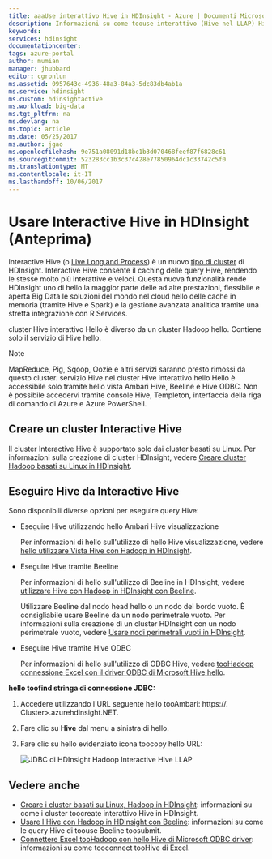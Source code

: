 ```yaml
---
title: aaaUse interattivo Hive in HDInsight - Azure | Documenti Microsoft
description: Informazioni su come toouse interattivo (Hive nel LLAP) Hive in HDInsight.
keywords: 
services: hdinsight
documentationcenter: 
tags: azure-portal
author: mumian
manager: jhubbard
editor: cgronlun
ms.assetid: 0957643c-4936-48a3-84a3-5dc83db4ab1a
ms.service: hdinsight
ms.custom: hdinsightactive
ms.workload: big-data
ms.tgt_pltfrm: na
ms.devlang: na
ms.topic: article
ms.date: 05/25/2017
ms.author: jgao
ms.openlocfilehash: 9e751a08091d18bc1b3d070468feef87f6828c61
ms.sourcegitcommit: 523283cc1b3c37c428e77850964dc1c33742c5f0
ms.translationtype: MT
ms.contentlocale: it-IT
ms.lasthandoff: 10/06/2017
---
```

# <a name="use-interactive-hive-in-hdinsight-preview"></a>Usare Interactive Hive in HDInsight (Anteprima)
Interactive Hive (o [Live Long and Process](https://cwiki.apache.org/confluence/display/Hive/LLAP)) è un nuovo [tipo di cluster](hdinsight-hadoop-provision-linux-clusters.md#cluster-types) di HDInsight.  Interactive Hive consente il caching delle query Hive, rendendo le stesse molto più interattive e veloci. Questa nuova funzionalità rende HDInsight uno di hello la maggior parte delle ad alte prestazioni, flessibile e aperta Big Data le soluzioni del mondo nel cloud hello delle cache in memoria (tramite Hive e Spark) e la gestione avanzata analitica tramite una stretta integrazione con R Services. 

cluster Hive interattivo Hello è diverso da un cluster Hadoop hello. Contiene solo il servizio di Hive hello. 

> [!NOTE]
> MapReduce, Pig, Sqoop, Oozie e altri servizi saranno presto rimossi da questo cluster.
> servizio Hive nel cluster Hive interattivo hello Hello è accessibile solo tramite hello vista Ambari Hive, Beeline e Hive ODBC. Non è possibile accedervi tramite console Hive, Templeton, interfaccia della riga di comando di Azure e Azure PowerShell. 
> 
> 

## <a name="create-an-interactive-hive-cluster"></a>Creare un cluster Interactive Hive
Il cluster Interactive Hive è supportato solo dai cluster basati su Linux. Per informazioni sulla creazione di cluster HDInsight, vedere [Creare cluster Hadoop basati su Linux in HDInsight](hdinsight-hadoop-provision-linux-clusters.md).

## <a name="execute-hive-from-interactive-hive"></a>Eseguire Hive da Interactive Hive
Sono disponibili diverse opzioni per eseguire query Hive:

* Eseguire Hive utilizzando hello Ambari Hive visualizzazione
  
    Per informazioni di hello sull'utilizzo di hello Hive visualizzazione, vedere [hello utilizzare Vista Hive con Hadoop in HDInsight](hdinsight-hadoop-use-hive-ambari-view.md).
* Eseguire Hive tramite Beeline
  
    Per informazioni di hello sull'utilizzo di Beeline in HDInsight, vedere [utilizzare Hive con Hadoop in HDInsight con Beeline](hdinsight-hadoop-use-hive-beeline.md).
  
    Utilizzare Beeline dal nodo head hello o un nodo del bordo vuoto.  È consigliabile usare Beeline da un nodo perimetrale vuoto.  Per informazioni sulla creazione di un cluster HDInsight con un nodo perimetrale vuoto, vedere [Usare nodi perimetrali vuoti in HDInsight](hdinsight-apps-use-edge-node.md).
* Eseguire Hive tramite Hive ODBC
  
    Per informazioni di hello sull'utilizzo di ODBC Hive, vedere [tooHadoop connessione Excel con il driver ODBC di Microsoft Hive hello](hdinsight-connect-excel-hive-odbc-driver.md).

**hello toofind stringa di connessione JDBC:**

1. Accedere utilizzando l'URL seguente hello tooAmbari: https://<ClusterName>. Cluster>.azurehdinsight.NET.
2. Fare clic su **Hive** dal menu a sinistra di hello.
3. Fare clic su hello evidenziato icona toocopy hello URL:
   
   ![JDBC di HDInsight Hadoop Interactive Hive LLAP](./media/hdinsight-hadoop-use-interactive-hive/hdinsight-hadoop-use-interactive-hive-jdbc.png)

## <a name="see-also"></a>Vedere anche
* [Creare i cluster basati su Linux, Hadoop in HDInsight](hdinsight-hadoop-provision-linux-clusters.md): informazioni su come i cluster toocreate interattivo Hive in HDInsight.
* [Usare l'Hive con Hadoop in HDInsight con Beeline](hdinsight-hadoop-use-hive-beeline.md): informazioni su come le query Hive di toouse Beeline toosubmit.
* [Connettere Excel tooHadoop con hello Hive di Microsoft ODBC driver](hdinsight-connect-excel-hive-odbc-driver.md): informazioni su come tooconnect tooHive di Excel.

